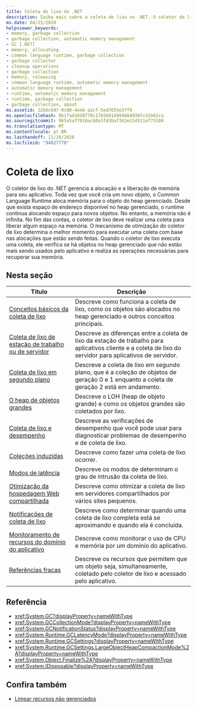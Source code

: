 ```yaml
---
title: Coleta de lixo do .NET
description: Saiba mais sobre a coleta de lixo no .NET. O coletor de lixo do .NET gerencia a alocação e a liberação de memória para seu aplicativo.
ms.date: 04/21/2020
helpviewer_keywords:
- memory, garbage collection
- garbage collection, automatic memory management
- GC [.NET]
- memory, allocating
- common language runtime, garbage collection
- garbage collector
- cleanup operations
- garbage collection
- memory, releasing
- common language runtime, automatic memory management
- automatic memory management
- runtime, automatic memory management
- runtime, garbage collection
- garbage collection, about
ms.assetid: 22b6cb97-0c80-4eeb-a2cf-5ed7655e37f9
ms.openlocfilehash: 8b1fad3420778c17656614994684930fcd1b62ca
ms.sourcegitcommit: 965a5af7918acb0a3fd3baf342e15d511ef75188
ms.translationtype: MT
ms.contentlocale: pt-BR
ms.lasthandoff: 11/18/2020
ms.locfileid: "94827770"
---
```

# <a name="garbage-collection"></a>Coleta de lixo

O coletor de lixo do .NET gerencia a alocação e a liberação de memória para seu aplicativo. Toda vez que você cria um novo objeto, o Common Language Runtime aloca memória para o objeto do heap gerenciado. Desde que exista espaço de endereço disponível no heap gerenciado, o runtime continua alocando espaço para novos objetos. No entanto, a memória não é infinita. No fim das contas, o coletor de lixo deve realizar uma coleta para liberar algum espaço na memória. O mecanismo de otimização do coletor de lixo determina o melhor momento para executar uma coleta com base nas alocações que estão sendo feitas. Quando o coletor de lixo executa uma coleta, ele verifica se há objetos no heap gerenciado que não estão mais sendo usados pelo aplicativo e realiza as operações necessárias para recuperar sua memória.  
  
## <a name="in-this-section"></a>Nesta seção
  
|Título|Descrição|  
|-----------|-----------------|  
|[Conceitos básicos da coleta de lixo](fundamentals.md)|Descreve como funciona a coleta de lixo, como os objetos são alocados no heap gerenciado e outros conceitos principais.|  
|[Coleta de lixo de estação de trabalho ou de servidor](workstation-server-gc.md)|Descreve as diferenças entre a coleta de lixo da estação de trabalho para aplicativos cliente e a coleta de lixo do servidor para aplicativos de servidor.|
|[Coleta de lixo em segundo plano](background-gc.md)|Descreve a coleta de lixo em segundo plano, que é a coleção de objetos de geração 0 e 1 enquanto a coleta de geração 2 está em andamento.|
|[O heap de objetos grandes](large-object-heap.md)|Descreve o LOH (heap de objeto grande) e como os objetos grandes são coletados por lixo.|
|[Coleta de lixo e desempenho](performance.md)|Descreve as verificações de desempenho que você pode usar para diagnosticar problemas de desempenho e de coleta de lixo.|  
|[Coleções induzidas](induced.md)|Descreve como fazer uma coleta de lixo ocorrer.|  
|[Modos de latência](latency.md)|Descreve os modos de determinam o grau de intrusão da coleta de lixo.|  
|[Otimização da hospedagem Web compartilhada](optimization-for-shared-web-hosting.md)|Descreve como otimizar a coleta de lixo em servidores compartilhados por vários sites pequenos.|  
|[Notificações de coleta de lixo](notifications.md)|Descreve como determinar quando uma coleta de lixo completa está se aproximando e quando ela é concluída.|  
|[Monitoramento de recursos do domínio do aplicativo](app-domain-resource-monitoring.md)|Descreve como monitorar o uso de CPU e memória por um domínio do aplicativo.|  
|[Referências fracas](weak-references.md)|Descreve os recursos que permitem que um objeto seja, simultaneamente, coletado pelo coletor de lixo e acessado pelo aplicativo.|  
  
## <a name="reference"></a>Referência

- <xref:System.GC?displayProperty=nameWithType>  
- <xref:System.GCCollectionMode?displayProperty=nameWithType>  
- <xref:System.GCNotificationStatus?displayProperty=nameWithType>  
- <xref:System.Runtime.GCLatencyMode?displayProperty=nameWithType>  
- <xref:System.Runtime.GCSettings?displayProperty=nameWithType>  
- <xref:System.Runtime.GCSettings.LargeObjectHeapCompactionMode%2A?displayProperty=nameWithType>  
- <xref:System.Object.Finalize%2A?displayProperty=nameWithType>  
- <xref:System.IDisposable?displayProperty=nameWithType>  
  
## <a name="see-also"></a>Confira também

- [Limpar recursos não gerenciados](unmanaged.md)
